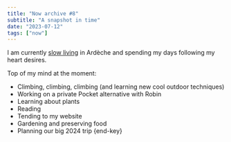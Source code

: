 ```yaml
---
title: "Now archive #8"
subtitle: "A snapshot in time"
date: "2023-07-12"
tags: ["now"]
---
```


I am currently [slow living](/posts/29-time-for-a-break/) in Ardèche and spending my days following my heart desires.

Top of my mind at the moment:

- Climbing, climbing, climbing (and learning new cool outdoor techniques)
- Working on a private Pocket alternative with Robin
- Learning about plants
- Reading
- Tending to my website
- Gardening and preserving food
- Planning our big 2024 trip {end-key}
